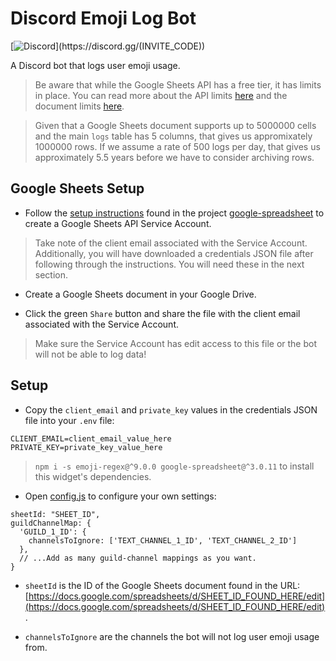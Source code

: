 # Discord Emoji Log Bot

[![Discord](https://discordapp.com/api/guilds/(GUILD_ID)/embed.png)](https://discord.gg/(INVITE_CODE)) 


A Discord bot that logs user emoji usage.

> Be aware that while the Google Sheets API has a free tier, it has limits in place. You can read more about the API limits [here](https://developers.google.com/sheets/api/limits) and the document limits [here](https://support.google.com/drive/answer/37603).

> Given that a Google Sheets document supports up to 5000000 cells and the main `logs` table has 5 columns, that gives us appromixately 1000000 rows. If we assume a rate of 500 logs per day, that gives us approximately 5.5 years before we have to consider archiving rows.

## Google Sheets Setup

- Follow the [setup instructions](https://theoephraim.github.io/node-google-spreadsheet/#/getting-started/authentication?id=service-account) found in the project [google-spreadsheet](https://github.com/theoephraim/node-google-spreadsheet) to create a Google Sheets API Service Account.

> Take note of the client email associated with the Service Account. Additionally, you will have downloaded a credentials JSON file after following through the instructions. You will need these in the next section.

- Create a Google Sheets document in your Google Drive.

- Click the green `Share` button and share the file with the client email associated with the Service Account.

> Make sure the Service Account has edit access to this file or the bot will not be able to log data!

## Setup

- Copy the `client_email` and `private_key` values in the credentials JSON file into your `.env` file:

```
CLIENT_EMAIL=client_email_value_here
PRIVATE_KEY=private_key_value_here
```

> `npm i -s emoji-regex@^9.0.0 google-spreadsheet@^3.0.11` to install this widget's dependencies.

- Open [config.js](/blob/master/config.js) to configure your own settings:

```
sheetId: "SHEET_ID",
guildChannelMap: {
  'GUILD_1_ID': {
    channelsToIgnore: ['TEXT_CHANNEL_1_ID', 'TEXT_CHANNEL_2_ID']
  },
  // ...Add as many guild-channel mappings as you want.
}
```

- `sheetId` is the ID of the Google Sheets document found in the URL: [https://docs.google.com/spreadsheets/d/SHEET_ID_FOUND_HERE/edit](https://docs.google.com/spreadsheets/d/SHEET_ID_FOUND_HERE/edit).

- `channelsToIgnore` are the channels the bot will not log user emoji usage from.